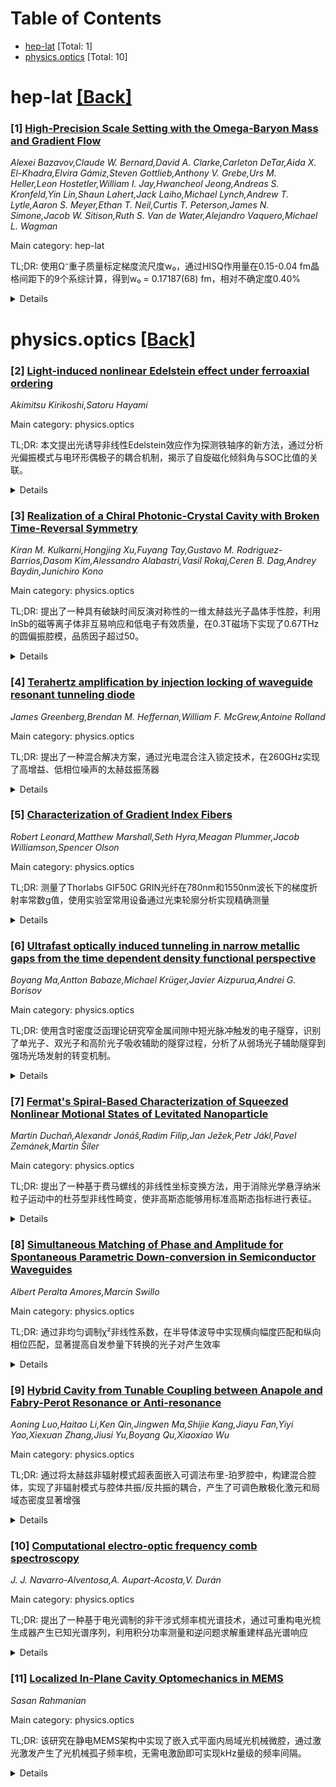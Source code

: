 <div id=toc></div>

# Table of Contents

- [hep-lat](#hep-lat) [Total: 1]
- [physics.optics](#physics.optics) [Total: 10]


<div id='hep-lat'></div>

# hep-lat [[Back]](#toc)

### [1] [High-Precision Scale Setting with the Omega-Baryon Mass and Gradient Flow](https://arxiv.org/abs/2509.14367)
*Alexei Bazavov,Claude W. Bernard,David A. Clarke,Carleton DeTar,Aida X. El-Khadra,Elvira Gámiz,Steven Gottlieb,Anthony V. Grebe,Urs M. Heller,Leon Hostetler,William I. Jay,Hwancheol Jeong,Andreas S. Kronfeld,Yin Lin,Shaun Lahert,Jack Laiho,Michael Lynch,Andrew T. Lytle,Aaron S. Meyer,Ethan T. Neil,Curtis T. Peterson,James N. Simone,Jacob W. Sitison,Ruth S. Van de Water,Alejandro Vaquero,Michael L. Wagman*

Main category: hep-lat

TL;DR: 使用Ω⁻重子质量标定梯度流尺度w₀，通过HISQ作用量在0.15-0.04 fm晶格间距下的9个系综计算，得到w₀ = 0.17187(68) fm，相对不确定度0.40%


<details>
  <summary>Details</summary>
Motivation: 精确确定量子色动力学中的梯度流尺度w₀，为晶格QCD计算提供可靠的标度设定标准

Method: 使用高度改进的交错夸克(HISQ)作用量，在9个不同晶格间距(0.15-0.04 fm)的系综上进行计算，其中7个系综具有接近物理的轻夸克质量，并考虑电磁修正来获得纯QCD的Ω质量

Result: 最终得到梯度流尺度w₀ = 0.17187(68) fm，相对不确定度为0.40%，与文献中先前计算结果吻合良好

Conclusion: 该方法提供了高精度的梯度流尺度确定，为晶格QCD研究提供了可靠的标度基准，结果具有很好的精确度和一致性

Abstract: The gradient-flow scale $w_0$ in lattice QCD is determined using the mass of
the $\Omega^-$ baryon to set the physical scale. Nine ensembles using the
highly improved staggered quark (HISQ) action with lattice spacings of 0.15 fm
down to 0.04 fm are used, seven of which have nearly physical light-quark
masses. Electromagnetic corrections to the $\Omega^-$ mass are defined in order
to compute a pure-QCD $\Omega$ mass. The final result is $w_0 = 0.17187(68)$
fm, corresponding to a relative uncertainty of 0.40% and a central value in
good agreement with previous calculations in the literature.

</details>


<div id='physics.optics'></div>

# physics.optics [[Back]](#toc)

### [2] [Light-induced nonlinear Edelstein effect under ferroaxial ordering](https://arxiv.org/abs/2509.14241)
*Akimitsu Kirikoshi,Satoru Hayami*

Main category: physics.optics

TL;DR: 本文提出光诱导非线性Edelstein效应作为探测铁轴序的新方法，通过分析光偏振模式与电环形偶极子的耦合机制，揭示了自旋磁化倾斜角与SOC比值的关联。


<details>
  <summary>Details</summary>
Motivation: 铁轴序作为原子排列的自发旋转畸变，产生交叉积型自旋轨道耦合，表现为电环形偶极子。需要开发新的探测方法来表征这种有序态。

Method: 通过分解光的偏振模式，分析NLEE张量与电环形偶极子的关系；使用包含铁轴序的最小模型演示NLEE效应；研究轨道磁化与SOC的有效耦合机制。

Result: 发现线偏振和圆偏振光通过不同机制与电环形偶极子耦合；有效耦合导致自旋磁化产生，且自旋磁化因电环形偶极子而发生倾斜；倾斜角反映了铁轴起源SOC与相对论性SOC的比值。

Conclusion: 非线性Edelstein效应是探测铁轴序的有效工具，通过分析光诱导的静态磁化响应可以表征电环形偶极子和SOC的相互作用机制。

Abstract: Ferroaxial ordering, a spontaneous rotational distortion of the atomic
arrangement, brings about a cross-product-type spin-orbit coupling (SOC)
manifested as an electric toroidal dipole. We propose the light-induced
nonlinear Edelstein effect (NLEE) -- a second-order optical response in which a
static magnetization is induced by a time-dependent electric field -- as a
promising probe of ferroaxial ordering. First, we elucidate the relationship
between the NLEE tensor and the electric toroidal dipole. By decomposing the
polarization modes of light, we find that both the linearly polarized and
circularly polarized light couple to the electric toroidal dipole via distinct
mechanisms. We then demonstrate the NLEE using a minimal model that
incorporates ferroaxial ordering. Our analysis reveals that effective coupling
between orbital magnetization and SOC induces spin magnetization. In
particular, the spin magnetization is tilted owing to the electric toroidal
dipole; the tilt angle reflects the ratio between the ferroaxial-origin SOC and
the relativistic SOC.

</details>


### [3] [Realization of a Chiral Photonic-Crystal Cavity with Broken Time-Reversal Symmetry](https://arxiv.org/abs/2509.14366)
*Kiran M. Kulkarni,Hongjing Xu,Fuyang Tay,Gustavo M. Rodriguez-Barrios,Dasom Kim,Alessandro Alabastri,Vasil Rokaj,Ceren B. Dag,Andrey Baydin,Junichiro Kono*

Main category: physics.optics

TL;DR: 提出了一种具有破缺时间反演对称性的一维太赫兹光子晶体手性腔，利用InSb的磁等离子体非互易响应和低电子有效质量，在0.3T磁场下实现了0.67THz的圆偏振腔模，品质因子超过50。


<details>
  <summary>Details</summary>
Motivation: 当前实现破缺时间反演对称性的手性腔方法有限，通常需要强磁场、圆偏振Floquet驱动或超强耦合机制，需要开发更稳健和易实现的方法来探索手性光-物质相互作用。

Method: 采用高阻硅晶片夹在轻n掺杂InSb晶片之间构建一维太赫兹光子晶体腔，利用InSb的太赫兹磁等离子体非互易响应和低电子有效质量特性。

Result: 在0.3T的适度磁场下实现了0.67THz的圆偏振腔模，品质因子超过50，通过温度、磁场和偏振相关测量及模拟验证了时间反演对称性破缺的手性腔实现。

Conclusion: 该平台为探索太赫兹区域的手性光-物质相互作用和真空修饰量子凝聚态物质提供了稳健且易实现的途径。

Abstract: Light-matter interactions in chiral cavities offer a compelling route to
manipulate material properties by breaking fundamental symmetries such as
time-reversal symmetry. However, only a limited number of chiral cavity
implementations exhibiting broken time-reversal symmetry have been demonstrated
to date. These typically rely on either the application of strong magnetic
fields, circularly polarized Floquet driving, or the hybridization of cavity
modes with matter excitations in the ultrastrong coupling regime. Here, we
present a one-dimensional terahertz photonic-crystal cavity that exhibits
broken time-reversal symmetry. The cavity consists of a high-resistivity
silicon wafer sandwiched between lightly n-doped InSb wafers. By exploiting the
nonreciprocal response of a terahertz magnetoplasma and the exceptionally low
effective mass of electrons in InSb, we demonstrate a circularly polarized
cavity mode at 0.67 THz under a modest magnetic field of 0.3 T, with a quality
factor exceeding 50. Temperature-, magnetic field-, and polarization-dependent
measurements, supported by simulations, confirm the realization of a chiral
cavity with broken time-reversal symmetry. This platform offers a robust and
accessible approach for exploring chiral light--matter interactions and vacuum
dressed quantum condensed matter in the terahertz regime.

</details>


### [4] [Terahertz amplification by injection locking of waveguide resonant tunneling diode](https://arxiv.org/abs/2509.14377)
*James Greenberg,Brendan M. Heffernan,William F. McGrew,Antoine Rolland*

Main category: physics.optics

TL;DR: 提出了一种混合解决方案，通过光电混合注入锁定技术，在260GHz实现了高增益、低相位噪声的太赫兹振荡器


<details>
  <summary>Details</summary>
Motivation: 太赫兹频率的高功率低相位噪声振荡器在射电天文学、成像、分子光谱学等领域有重要应用需求，但现有电子振荡器和光电混合方法各有局限性

Method: 采用谐振隧道二极管电子振荡器注入锁定双波长布里渊激光器的光电混合源，结合了两种技术的优势

Result: 在260GHz实现了概念验证，达到40dB增益，首次表征了注入锁定波导RTD的残余相位噪声，与理论预测一致

Conclusion: 该架构可扩展到1THz及以上频率，为实现高功率低相位噪声太赫兹振荡器提供了清晰路径

Abstract: High power and low phase noise oscillators at terahertz frequencies are
required for several burgeoning scientific and technological applications,
including radioastronomy, imaging, molecular spectroscopy, radar, and wireless
communications. Operating at terahertz oscillation frequencies presents unique
challenges based on the method of generation. Electronic oscillators can
produce ample power but suffer from relatively high phase noise due to the
nonlinear multiplication of microwave sources. Meanwhile, photomixing of
optical sources provides superior spectral purity but low usable power, due to
the limited bandwidth of the photomixer. We propose a hybrid solution involving
injection locking of an electronic oscillator, a resonant tunneling diode, by a
low phase noise photomixed source, a dual-wavelength Brillouin laser. In this
study, we demonstrate a proof-of-concept injection-locking amplifier at 260
GHz, achieving up to 40 dB gain for nanowatt-level input signals. For the first
time, we characterize the residual phase noise of an injection-locked waveguide
RTD, showing quantitative consistency with theoretical predictions based on
detailed analysis of its free-running noise. This architecture has the
potential to scale to frequencies of 1 THz and beyond, which would provide a
clear path to realize a terahertz oscillator with high power and low phase
noise.

</details>


### [5] [Characterization of Gradient Index Fibers](https://arxiv.org/abs/2509.14390)
*Robert Leonard,Matthew Marshall,Seth Hyra,Meagan Plummer,Jacob Williamson,Spencer Olson*

Main category: physics.optics

TL;DR: 测量了Thorlabs GIF50C GRIN光纤在780nm和1550nm波长下的梯度折射率常数g值，使用实验室常用设备通过光束轮廓分析实现精确测量


<details>
  <summary>Details</summary>
Motivation: GRIN光纤的性能参数对光纤器件设计至关重要，但需要准确测量其梯度折射率常数g才能优化器件设计

Method: 使用定制光束轮廓仪分析不同长度GRIN光纤的出射光束，参考光纤端面进行精确定位测量

Result: 在780nm波长测得g=0.0057±0.0001 μm⁻¹，在1550nm波长测得g=0.0055±0.0001 μm⁻¹，与先前报道结果高度一致

Conclusion: 成功开发了一种使用常规光学实验室设备精确测量GRIN光纤梯度折射率常数的方法，为光纤器件设计提供了重要参数

Abstract: Gradient index (GRIN) fibers are used to improve the design of many fiber
optic devices. However, the properties of the GRIN fiber must be determined to
optimally engineer a device which incorporates GRIN fiber components. The index
of refraction of most GRIN fibers varies quadratically in the radial direction,
where the quadratic coefficient is characterized by the gradient index constant
$g$. We measured $g$ for Thorlabs GIF50C GRIN fiber at both $780~\mathrm{nm}$
and $1550~\mathrm{nm}$ using equipment which is commonly available in an optics
laboratory. This measurement was achieve by profiling the beam exiting various
lengths of GRIN fiber. A custom-built beam profiler was used, which enabled the
beam position to be referenced with respect to the facet of the GRIN fiber. We
report a gradient index constant of $0.0057~\mathrm{\mu m}^{-1} \pm
0.0001~\mathrm{\mu m}^{-1}$ at $780~\mathrm{nm}$ and $0.0055~\mathrm{\mu
m}^{-1} \pm 0.0001~\mathrm{\mu m}^{-1}$ at $1550~\mathrm{nm}$. These results
are in close agreement with previously reported gradient index constant
measurements made for different wavelengths.

</details>


### [6] [Ultrafast optically induced tunneling in narrow metallic gaps from the time dependent density functional perspective](https://arxiv.org/abs/2509.14802)
*Boyang Ma,Antton Babaze,Michael Krüger,Javier Aizpurua,Andrei G. Borisov*

Main category: physics.optics

TL;DR: 使用含时密度泛函理论研究窄金属间隙中短光脉冲触发的电子隧穿，识别了单光子、双光子和高阶光子吸收辅助的隧穿过程，分析了从弱场光子辅助隧穿到强场光场发射的转变机制。


<details>
  <summary>Details</summary>
Motivation: 研究实际实验条件下窄金属间隙中短光脉冲触发的电子隧穿现象，解释最近实验中观察到的光诱导输运结果。

Method: 采用含时密度泛函理论进行参数自由计算，结合数值单电子计算和解析强场理论模型进行分析。

Result: 识别了不同阶次光子吸收辅助的隧穿过程，揭示了隧穿势垒、偏置电压和光场强度对隧穿机制转变的影响。

Conclusion: 该研究为理解窄金属间隙中的光诱导电子输运提供了理论框架，成功解释并验证了相关实验结果。

Abstract: In this work, using the time-dependent density functional theory, we address
the electron tunneling triggered by short (single-cycle and several-cycle)
optical pulses in narrow metallic gaps under conditions relevant for actual
experiments. We identify photon-assisted tunneling with one-photon, two-photon,
and higher-order photon absorption, and we discuss the effect of the tunneling
barrier, applied bias, and strength of the optical field on transition from
photon-assisted tunneling (weak optical fields) to the optical field emission
at strong optical fields. The numerical single-electron calculations and an
analytical strong-field theory model are used to gain deeper insights into the
results of the time-dependent density functional theory calculations.
Additionally, our parameter-free calculations allow us to retrieve and explain
recent experimental results on optically induced transport in narrow metallic
gaps.

</details>


### [7] [Fermat's Spiral-Based Characterization of Squeezed Nonlinear Motional States of Levitated Nanoparticle](https://arxiv.org/abs/2509.14853)
*Martin Duchaň,Alexandr Jonáš,Radim Filip,Jan Ježek,Petr Jákl,Pavel Zemánek,Martin Šiler*

Main category: physics.optics

TL;DR: 提出了一种基于费马螺线的非线性坐标变换方法，用于消除光学悬浮纳米粒子运动中的杜芬型非线性畸变，使非高斯态能够用标准高斯态指标进行表征。


<details>
  <summary>Details</summary>
Motivation: 光学悬浮纳米粒子的精确运动控制对精密传感、基础物理测试和混合经典-量子技术发展至关重要。实际实验中存在的弱杜芬型非线性会使运动状态畸变为非高斯态，传统基于平均值和协方差矩阵的描述方法失效。

Method: 引入费马螺线概念的非线性相空间坐标变换，有效去除杜芬型非线性引起的状态畸变，使运动状态能够用标准高斯态指标进行表征。

Result: 实验数据与理论模型比较表明，所提出的坐标变换即使在非线性势中长期演化后，也能恢复谐振子的理想行为。

Conclusion: 该方法能够分离施加的状态操控、系统逐渐热化和约束非线性对实验观测动力学的影响，为悬浮光力学高级协议的设计提供了便利。

Abstract: Controlling the state of motion of optically levitated nanoparticles is
crucial for the advancement of precision sensing, fundamental tests of physics,
and the development of hybrid classical-quantum technologies. Experimentally,
such control can be achieved by pulsed modifications of the optical potential
confining the nanoparticle. Most frequently, the applied potential pulses are
parabolic in nanoparticle position, and they expand/squeeze or displace the
initial Gaussian state of motion to a modified Gaussian state. The
time-dependent mean values and covariance matrix of the phase-space variables
can fully characterize such a state. However, quasi-parabolic optical
potentials with added weak Duffing-type nonlinearity, encountered in real-world
experiments, can generally distort the state of motion to a non-Gaussian one,
for which the description based solely on the mean values and covariance matrix
fails. Here, we introduce a nonlinear transformation of the phase-space
coordinates using the concept of Fermat's spiral, which effectively removes the
state distortion induced by the Duffing-type nonlinearity and enables
characterization of the state of motion by the standard Gaussian-state metrics.
Comparisons of the experimental data with theoretical models show that the
proposed coordinate transformation can recover the ideal behavior of a harmonic
oscillator even after extended evolution of the system in the nonlinear
potential. The presented scheme enables the separation of the effects of the
applied state manipulation, the system's gradual thermalization, and the
nonlinearity of the confinement on the experimentally observed dynamics of the
system, thereby facilitating the design of advanced protocols for levitated
optomechanics.

</details>


### [8] [Simultaneous Matching of Phase and Amplitude for Spontaneous Parametric Down-conversion in Semiconductor Waveguides](https://arxiv.org/abs/2509.14903)
*Albert Peralta Amores,Marcin Swillo*

Main category: physics.optics

TL;DR: 通过非均匀调制χ²非线性系数，在半导体波导中实现横向幅度匹配和纵向相位匹配，显著提高自发参量下转换的光子对产生效率


<details>
  <summary>Details</summary>
Motivation: 传统波导中光子对产生效率受限于相位匹配条件，需要同时实现幅度匹配和相位匹配来提高效率

Method: 在模态相位匹配的半导体波导中对χ²xyz进行非均匀调制，实现横向幅度匹配同时保持纵向相位匹配

Result: 预测效率比最高效的非调制波导提高10倍，比仅相位匹配波导提高13个数量级；可实现通信波段可调谐的高效紧凑双光子源

Conclusion: 非均匀调制χ²非线性系数的方法能显著提升光子对产生效率，为高效量子光源提供新途径

Abstract: We propose a non-uniform modulation of $\chi^{(2)}_{xyz}$ to significantly
enhance photon pair generation efficiency via spontaneous parametric
down-conversion in modal phase-matched semiconductor waveguides. This approach
enables amplitude-matching in the transverse direction while preserving the
phase-matching along the waveguide propagation axis. Our analysis predicts a
tenfold efficiency increase in comparison to the most efficient non-modulated
waveguide, and up to 13 orders of magnitude efficiency enhancements relative to
solely phase-matched waveguides. Furthermore, we explore the implementation of
a highly efficient compact twin-photon source, tunable across the communication
band, using an amplitude- and phase-matched structure.

</details>


### [9] [Hybrid Cavity from Tunable Coupling between Anapole and Fabry-Perot Resonance or Anti-resonance](https://arxiv.org/abs/2509.15007)
*Aoning Luo,Haitao Li,Ken Qin,Jingwen Ma,Shijie Kang,Jiayu Fan,Yiyi Yao,Xiexuan Zhang,Jiusi Yu,Boyang Qu,Xiaoxiao Wu*

Main category: physics.optics

TL;DR: 通过将太赫兹非辐射模式超表面嵌入可调法布里-珀罗腔中，构建混合腔体，实现了非辐射模式与腔体共振/反共振的耦合，产生了可调色散极化激元和局域态密度显著增强


<details>
  <summary>Details</summary>
Motivation: 结合非辐射模式超表面的能量局域能力和法布里-珀罗腔的光谱控制能力，探索两者协同耦合带来的新机遇，以增强光-物质相互作用

Method: 将太赫兹非辐射模式超表面嵌入可调法布里-珀罗腔内，通过调节腔长实现非辐射模式与法布里-珀罗共振和反共振的耦合

Result: 观察到超强耦合（>30%非辐射模式频率），产生可调色散极化激元；非辐射模式与反共振对齐时，线宽缩小两个数量级，局域态密度显著增强

Conclusion: 混合腔体具有形成极化激元和显著增强局域态密度的卓越能力，为量子光学、分子传感和超快非线性光子学等应用铺平了道路

Abstract: Enhancing light-matter interactions depends critically on the ability to
tailor photonic modes at subwavelength scales, and combining distinct resonant
modes has shown remarkable potential unattainable by individual resonances
alone. Despite recent advances in anapole metasurfaces for energy confinement
and Fabry-Perot (FP) cavities for spectral control, their synergistic coupling
and resulting opportunities remain largely unexplored due to challenges such as
precise nanoscale assembly. Here, we demonstrate that embedding a terahertz
(THz) anapole metasurface within a tunable FP cavity results in a hybrid cavity
that demonstrates exotic properties as the anapole transitions between coupling
to FP resonances and anti-resonances via cavity-length tuning. At room
temperature, we observe ultrastrong coupling (> 30% of the anapole frequency)
between anapoles and FP resonances, generating tunable-dispersion polaritons
that blend favorable properties of both modes. Meanwhile, anapole spectrally
aligns with FP anti-resonances, leading to weak coupling that narrows the
linewidth of the anapole's transmission peak by two orders of magnitude and
enhances its local density of states (LDOS) near the metasurface
correspondingly. With exceptional capabilities including formation of
polaritons and significant enhancement of LDOS, the hybrid cavity enables
strong interaction with functional materials, paving the way for exploration of
quantum optics, molecular sensing, and ultrafast nonlinear photonics.

</details>


### [10] [Computational electro-optic frequency comb spectroscopy](https://arxiv.org/abs/2509.15030)
*J. J. Navarro-Alventosa,A. Aupart-Acosta,V. Durán*

Main category: physics.optics

TL;DR: 提出了一种基于电光调制的非干涉式频率梳光谱技术，通过可重构电光梳生成器产生已知光谱序列，利用积分功率测量和逆问题求解重建样品光谱响应


<details>
  <summary>Details</summary>
Motivation: 计算技术在光子学中应用广泛，但在光学频率梳光谱领域仍未被充分探索，需要开发简化的光学系统架构和性能改进方法

Method: 使用可重构电光梳生成器产生已知光谱序列，采集积分光学功率测量数据，通过求解逆问题计算重建样品的光谱响应

Result: 通过数值模拟验证方法有效性，实验重建了包括1545nm分子吸收线在内的多个光谱特征，所有数据在10毫秒内获取

Conclusion: 该方法为芯片级光谱系统集成提供了潜在途径，具有进一步扩展和改进的空间

Abstract: Computational techniques have gained significant traction in photonics,
enabling the co-design of hardware and data processing algorithms to
drastically simplify optical system architectures and improve their
performance. However, their application in optical frequency comb spectroscopy
remains considerably underexplored. In this work, we introduce a
non-interferometric approach to frequency comb spectroscopy based on
dynamically tailored electro-optic modulation. The core of our method is a
reconfigurable electro-optic comb generator capable of producing a sequence of
known comb spectra to interrogate a spectroscopic sample. Instead of recording
spectrally resolved or interferometric data, our system captures a set of
integrated optical power measurements--one per probe comb--from which the
sample's spectral response is computationally reconstructed by solving an
inverse problem. We present the theoretical foundations of this method, assess
its limitations, and validate it through numerical simulations. As a proof of
concept, we demonstrate the experimental reconstruction of several spectral
signatures, including a molecular absorption line at 1545 nm. For these
results, we use numerically computed spectra and experimentally measured power
values, all acquired within 10 milliseconds. Finally, we discuss potential
extensions and improvements of the method, as well as its integration into
chip-scale spectroscopic systems.

</details>


### [11] [Localized In-Plane Cavity Optomechanics in MEMS](https://arxiv.org/abs/2509.15203)
*Sasan Rahmanian*

Main category: physics.optics

TL;DR: 该研究在静电MEMS架构中实现了嵌入式平面内局域光机械微腔，通过激光激发产生了光机械孤子频率梳，无需电激励即可实现kHz量级的频率间隔。


<details>
  <summary>Details</summary>
Motivation: 研究旨在探索在MEMS设备中形成局域法布里-珀罗微腔的可能性，以实现芯片级孤子频率梳发生器，摆脱对集成光纤的依赖。

Method: 使用SOI晶圆制造弯曲夹紧微梁，在7 mTorr真空环境下用LDV绿激光垂直照射设备，通过实验和数值模拟研究光机械谐振器动力学。

Result: 实验发现静电MEMS结构中两个反射电极可无意形成局域腔，影响光学读数；不同位置的光泵浦可产生具有不同自由光谱范围的周期性脉冲序列。

Conclusion: 该研究展示了在MEMS设备中使用平面内局域法布里-珀罗微腔生成孤立光波包的方法，为芯片级孤子频率梳发生器提供了新途径。

Abstract: This study demonstrates the realization of localized in-plane optomechanical
microcavities embedded within an electrostatic MEMS architecture. The system
consists of a curved, clamped-clamped microbeam, fabricated on a
silicon-on-insulator (SOI) wafer. A green laser emitted from a Laser Doppler
Vibrometer (LDV), is directed perpendicularly onto the device under a vacuum
pressure of 7 mTorr, with the beam aligned to fill the gap between the movable
microbeam and its adjacent side fixed mirror. This configuration forms
localized cavity optomechanical resonators that enable the generation of
optomechanical soliton frequency combs through phonon lasing without electrical
excitation. The optomechanical resonators' dynamics are examined through
experiments and numerical simulations. First, the experimental findings unveil
that in electrostatic MEMS structures, the two reflective electrodes positioned
to form a capacitive gap can inadvertently form localized cavities. These
cavities significantly affect optical readouts, as the photodetected signal
encodes contributions from both Doppler-shifted electromagnetic waves and light
scattered from the intracavity optical field. This dual contributions can
distort mechanical response interpretation unless appropriately filtered.
Second, experiments show that optical pumping at various positions along the
microbeam induces periodic pulse trains with distinct free spectral ranges
(FSRs), each corresponding to different mechanical modes. Our results present
the generation of solitary optical wavepackets using in-plane localized
Fabry-P\'erot microcavities formed within a MEMS device. The results suggest a
path toward chip-scale, soliton frequency combs generators featuring frequency
spacing on the order of kilohertz, without relying on integrated fiber optics.

</details>
